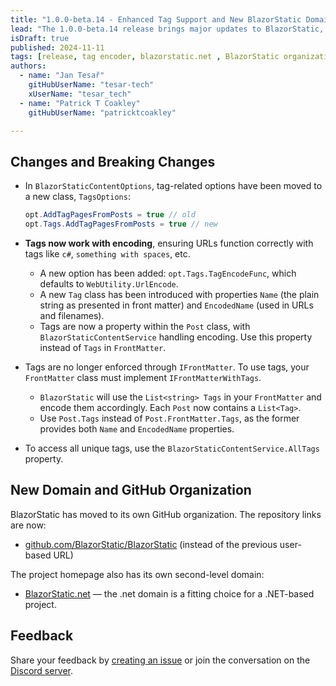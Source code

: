 ```yaml
---
title: "1.0.0-beta.14 - Enhanced Tag Support and New BlazorStatic Domain"
lead: "The 1.0.0-beta.14 release brings major updates to BlazorStatic, with enhanced tag encoding, reorganized options, and a dedicated new GitHub organization and domain."
isDraft: true
published: 2024-11-11
tags: [release, tag encoder, blazorstatic.net , BlazorStatic organization]
authors:
  - name: "Jan Tesař"
    gitHubUserName: "tesar-tech"
    xUserName: "tesar_tech"
  - name: "Patrick T Coakley"
    gitHubUserName: "patricktcoakley"

---
```


## Changes and Breaking Changes

- In `BlazorStaticContentOptions`, tag-related options have been moved to a new class, `TagsOptions`:

    ```csharp
    opt.AddTagPagesFromPosts = true // old
    opt.Tags.AddTagPagesFromPosts = true // new
    ```

- **Tags now work with encoding**, ensuring URLs function correctly with tags like `c#`, `something with spaces`, etc.
    - A new option has been added: `opt.Tags.TagEncodeFunc`, which defaults to `WebUtility.UrlEncode`.
    - A new `Tag` class has been introduced with properties `Name` (the plain string as presented in front matter) and `EncodedName` (used in URLs and filenames).
    - Tags are now a property within the `Post` class, with `BlazorStaticContentService` handling encoding. Use this property instead of `Tags` in `FrontMatter`.

- Tags are no longer enforced through `IFrontMatter`. To use tags, your `FrontMatter` class must implement `IFrontMatterWithTags`.
    - `BlazorStatic` will use the `List<string> Tags` in your `FrontMatter` and encode them accordingly. Each `Post` now contains a `List<Tag>`.
    - Use `Post.Tags` instead of `Post.FrontMatter.Tags`, as the former provides both `Name` and `EncodedName` properties.

- To access all unique tags, use the `BlazorStaticContentService.AllTags` property.


## New Domain and GitHub Organization

BlazorStatic has moved to its own GitHub organization. The repository links are now:

- [github.com/BlazorStatic/BlazorStatic](https://github.com/BlazorStatic/BlazorStatic) (instead of the previous user-based URL)

The project homepage also has its own second-level domain:

- [BlazorStatic.net](https://blazorstatic.net) — the .net domain is a fitting choice for a .NET-based project.

## Feedback

Share your feedback by [creating an issue](https://github.com/BlazorStatic/BlazorStatic/issues/new) or join the conversation on the [Discord server](https://discord.gg/DsAXsMuEbx).


